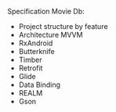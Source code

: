 Specification Movie Db:
- Project structure by feature
- Architecture MVVM
- RxAndroid
- Butterknife
- Timber
- Retrofit
- Glide
- Data Binding
- REALM
- Gson